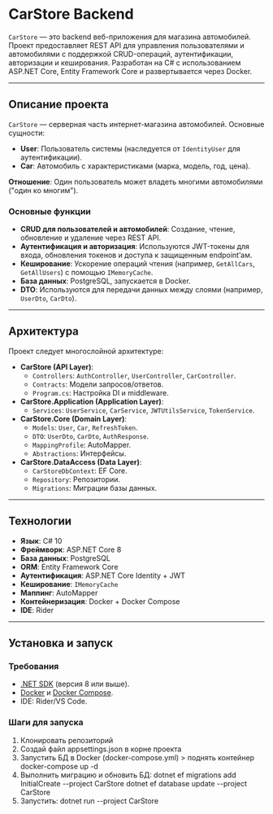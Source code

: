 # CarStore Backend

`CarStore` — это backend веб-приложения для магазина автомобилей. Проект предоставляет REST API для управления пользователями и автомобилями с поддержкой CRUD-операций, аутентификации, авторизации и кеширования. Разработан на C# с использованием ASP.NET Core, Entity Framework Core и развертывается через Docker.

---

## Описание проекта

`CarStore` — серверная часть интернет-магазина автомобилей. Основные сущности:
- **User**: Пользователь системы (наследуется от `IdentityUser` для аутентификации).
- **Car**: Автомобиль с характеристиками (марка, модель, год, цена).

**Отношение**: Один пользователь может владеть многими автомобилями ("один ко многим").

### Основные функции
- **CRUD для пользователей и автомобилей**: Создание, чтение, обновление и удаление через REST API.
- **Аутентификация и авторизация**: Используются JWT-токены для входа, обновления токенов и доступа к защищенным endpoint’ам.
- **Кеширование**: Ускорение операций чтения (например, `GetAllCars`, `GetAllUsers`) с помощью `IMemoryCache`.
- **База данных**: PostgreSQL, запускается в Docker.
- **DTO**: Используются для передачи данных между слоями (например, `UserDto`, `CarDto`).

---

## Архитектура

Проект следует многослойной архитектуре:

- **CarStore (API Layer)**:
   - `Controllers`: `AuthController`, `UserController`, `CarController`.
   - `Contracts`: Модели запросов/ответов.
   - `Program.cs`: Настройка DI и middleware.
- **CarStore.Application (Application Layer)**:
   - `Services`: `UserService`, `CarService`, `JWTUtilsService`, `TokenService`.
- **CarStore.Core (Domain Layer)**:
   - `Models`: `User`, `Car`, `RefreshToken`.
   - `DTO`: `UserDto`, `CarDto`, `AuthResponse`.
   - `MappingProfile`: AutoMapper.
   - `Abstractions`: Интерфейсы.
- **CarStore.DataAccess (Data Layer)**:
   - `CarStoreDbContext`: EF Core.
   - `Repository`: Репозитории.
   - `Migrations`: Миграции базы данных.

---

## Технологии

- **Язык**: C# 10
- **Фреймворк**: ASP.NET Core 8
- **База данных**: PostgreSQL
- **ORM**: Entity Framework Core
- **Аутентификация**: ASP.NET Core Identity + JWT
- **Кеширование**: `IMemoryCache`
- **Маппинг**: AutoMapper
- **Контейнеризация**: Docker + Docker Compose
- **IDE**: Rider

---

## Установка и запуск

### Требования
- [.NET SDK](https://dotnet.microsoft.com/download) (версия 8 или выше).
- [Docker](https://www.docker.com/get-started) и [Docker Compose](https://docs.docker.com/compose/install/).
- IDE: Rider/VS Code.

### Шаги для запуска
1. Клонировать репозиторий
2. Создай файл appsettings.json в корне проекта
3. Запустить БД в Docker (docker-compose.yml) > поднять контейнер docker-compose up -d
4. Выполнить мигрaцию и обновить БД: dotnet ef migrations add InitialCreate --project CarStore dotnet ef database update --project CarStore
5. Запустить: dotnet run --project CarStore

